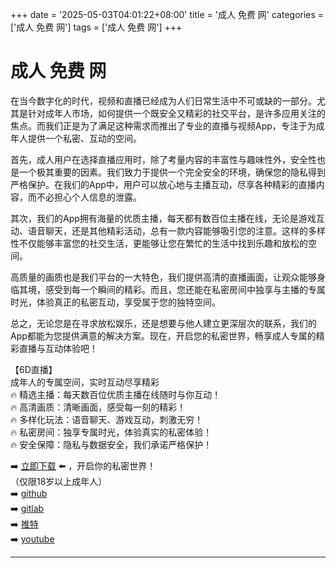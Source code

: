 +++
date = '2025-05-03T04:01:22+08:00'
title = '成人 免费 网'
categories = ['成人 免费 网']
tags = ['成人 免费 网']
+++

# 成人 免费 网

在当今数字化的时代，视频和直播已经成为人们日常生活中不可或缺的一部分。尤其是针对成年人市场，如何提供一个既安全又精彩的社交平台，是许多应用关注的焦点。而我们正是为了满足这种需求而推出了专业的直播与视频App，专注于为成年人提供一个私密、互动的空间。

首先，成人用户在选择直播应用时，除了考量内容的丰富性与趣味性外，安全性也是一个极其重要的因素。我们致力于提供一个完全安全的环境，确保您的隐私得到严格保护。在我们的App中，用户可以放心地与主播互动，尽享各种精彩的直播内容，而不必担心个人信息的泄露。

其次，我们的App拥有海量的优质主播，每天都有数百位主播在线，无论是游戏互动、语音聊天，还是其他精彩活动，总有一款内容能够吸引您的注意。这样的多样性不仅能够丰富您的社交生活，更能够让您在繁忙的生活中找到乐趣和放松的空间。

高质量的画质也是我们平台的一大特色，我们提供高清的直播画面，让观众能够身临其境，感受到每一个瞬间的精彩。而且，您还能在私密房间中独享与主播的专属时光，体验真正的私密互动，享受属于您的独特空间。

总之，无论您是在寻求放松娱乐，还是想要与他人建立更深层次的联系，我们的App都能为您提供满意的解决方案。现在，开启您的私密世界，畅享成人专属的精彩直播与互动体验吧！

【6D直播】  
成年人的专属空间，实时互动尽享精彩  
🔥 精选主播：每天数百位优质主播在线随时与你互动！  
🔥 高清画质：清晰画面，感受每一刻的精彩！  
🔥 多样化玩法：语音聊天、游戏互动，刺激无穷！  
🔥 私密房间：独享专属时光，体验真实的私密体验！  
🔥 安全保障：隐私与数据安全，我们承诺严格保护！  

➡️ [立即下载](https://down123.s3.ap-east-1.amazonaws.com/down/down.html?channelCode=blog) ⬅️ ，开启你的私密世界！  
（仅限18岁以上成年人）  
➡️ [github](https://aldult-live.github.io/)  
➡️ [gitlab](https://seo-09598d.gitlab.io/)  
➡️ [推特](https://x.com/wegame33)  
➡️ [youtube](https://www.youtube.com/@6Dlive)  

---
